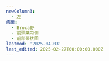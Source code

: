```yaml
---
newColumn3:
  - 左
病巣:
  - Broca野
  - 前頭葉内側
  - 前部帯状回
lastmod: '2025-04-03'
last_edited: 2025-02-27T00:00:00.000Z
---
```



